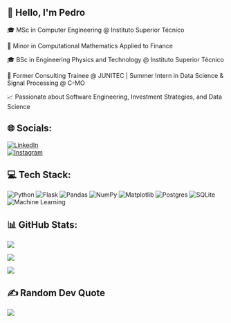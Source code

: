 ## 👋 Hello, I'm Pedro

🎓 MSc in Computer Engineering @ Instituto Superior Técnico 

🧠 Minor in Computational Mathematics Applied to Finance 

🎓 BSc in Engineering Physics and Technology @ Instituto Superior Técnico 

💼 Former Consulting Trainee @ JUNITEC | Summer Intern in Data Science & Signal Processing @ C-MO 

📈 Passionate about Software Engineering, Investment Strategies, and Data Science 

## 🌐 Socials:
[![LinkedIn](https://img.shields.io/badge/LinkedIn-%230077B5.svg?logo=linkedin&logoColor=white)](https://www.linkedin.com/in/pedro-maltez-48a70915a/)  
[![Instagram](https://img.shields.io/badge/Instagram-%23E4405F.svg?logo=instagram&logoColor=white)](https://www.instagram.com/pedro._.maltez/)

## 💻 Tech Stack:
![Python](https://img.shields.io/badge/python-3670A0?style=for-the-badge&logo=python&logoColor=ffdd54) ![Flask](https://img.shields.io/badge/flask-%23000.svg?style=for-the-badge&logo=flask&logoColor=white) ![Pandas](https://img.shields.io/badge/pandas-%23150458.svg?style=for-the-badge&logo=pandas&logoColor=white) ![NumPy](https://img.shields.io/badge/numpy-%23013243.svg?style=for-the-badge&logo=numpy&logoColor=white) ![Matplotlib](https://img.shields.io/badge/matplotlib-%23FFFFFF.svg?style=for-the-badge&logo=matplotlib&logoColor=black) ![Postgres](https://img.shields.io/badge/postgres-%23316192.svg?style=for-the-badge&logo=postgresql&logoColor=white) ![SQLite](https://img.shields.io/badge/sqlite-%2307405e.svg?style=for-the-badge&logo=sqlite&logoColor=white) ![Machine Learning](https://img.shields.io/badge/machine%20learning-%23FF7F00.svg?style=for-the-badge&logo=python&logoColor=white) 

## 📊 GitHub Stats:
![](https://github-readme-stats.vercel.app/api?username=pedromaltex&theme=dark&hide_border=false&include_all_commits=false&count_private=false)<br/>

![](https://nirzak-streak-stats.vercel.app/?user=pedromaltex&theme=dark&hide_border=false)<br/>

![](https://github-readme-stats.vercel.app/api/top-langs/?username=pedromaltex&theme=dark&hide_border=false&include_all_commits=false&count_private=false&layout=compact)

## ✍️ Random Dev Quote
![](https://quotes-github-readme.vercel.app/api?type=horizontal&theme=radical&quote=First,%20solve%20the%20problem.%20Then,%20write%20the%20code.&author=John%20Johnson)





